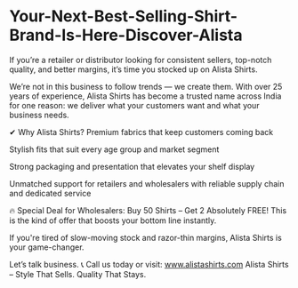 # Your-Next-Best-Selling-Shirt-Brand-Is-Here-Discover-Alista
If you’re a retailer or distributor looking for consistent sellers, top-notch quality, and better margins, it’s time you stocked up on Alista Shirts.

We’re not in this business to follow trends — we create them. With over 25 years of experience, Alista Shirts has become a trusted name across India for one reason: we deliver what your customers want and what your business needs.

✔ Why Alista Shirts?
Premium fabrics that keep customers coming back

Stylish fits that suit every age group and market segment

Strong packaging and presentation that elevates your shelf display

Unmatched support for retailers and wholesalers with reliable supply chain and dedicated service

🔥 Special Deal for Wholesalers:
Buy 50 Shirts – Get 2 Absolutely FREE!
This is the kind of offer that boosts your bottom line instantly.

If you're tired of slow-moving stock and razor-thin margins, Alista Shirts is your game-changer.

Let’s talk business.
📞 Call us today or visit: www.alistashirts.com
Alista Shirts – Style That Sells. Quality That Stays.

